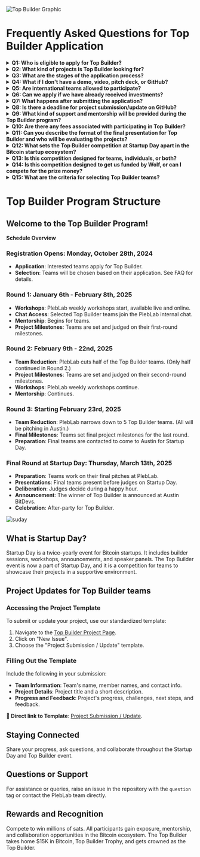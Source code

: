 ![Top Builder Graphic](https://github.com/user-attachments/assets/63477527-be08-45f7-9eb1-7c72790232e8)

# Frequently Asked Questions for Top Builder Application

<details>
<summary><b>Q1: Who is eligible to apply for Top Builder?</b></summary>
A1: Eligible applicants include teams working on Bitcoin and Lightning projects, including startups, existing businesses, and individuals with a strong project concept with an MVP.
</details>

<details>
<summary><b>Q2: What kind of projects is Top Builder looking for?</b></summary>
A2: We seek innovative projects that contribute to the Bitcoin and Lightning ecosystem, ranging from technical solutions to unique business models. 
</details>

<details>
<summary><b>Q3: What are the stages of the application process?</b></summary>
A3: The process includes submitting an application. PlebLab will review the application and contact the team to schedule a call. Selected teams will be added to the PlebLab internal chat to receive mentorship from the PlebLab community starting on January 6th, 2025. Afterward, teams will use GitHub detailing the team, idea, and details, followed by updates from various phases of development, project milestones, and tournament review. The final five teams will be selected on Saturday, Feb 23rd, 2025. PlebLab will contact the teams to come to Austin for Startup Day.
</details>

<details>
<summary><b>Q4: What if I don't have a demo, video, pitch deck, or GitHub? </b></summary>
A4: Not all are required, but the more information you have, the more helpful it is for us to determine during the application process.
</details>

<details>
<summary><b>Q5: Are international teams allowed to participate?</b></summary>
A5: Yes, international teams are welcome, considering that if you make it to the Final Round, you can make it to Austin.
</details>

<details>
<summary><b>Q6: Can we apply if we have already received investments?</b></summary>
A7: Teams with prior investments can apply. 
</details>

<details>
<summary><b>Q7: What happens after submitting the application?</b></summary>
A8: Applications will be reviewed before December 31, 2024, continuously and selected teams will be contacted for the next steps.
</details>

<details>
<summary><b>Q8: Is there a deadline for project submission/update on GitHub?</b></summary>
A9: Deadlines align with the Top Builder program phases.
</details>

<details>
<summary><b>Q9: What kind of support and mentorship will be provided during the Top Builder program?</b></summary>
Participating teams in the Top Builder program will benefit from comprehensive support, including mentorship from the PlebLab community and access to our internal chat. Top Builder offers a unique platform for networking with judges and peers, fostering an environment of collaboration and growth. Additionally, the event is an excellent opportunity for exposure, as it draws attention from media and investors worldwide. Teams compete for equity-free prize money and recognition on a global stage—along with all the friends you will make.
</details>

<details>
<summary><b>Q10: Are there any fees associated with participating in Top Builder?</b></summary>
A11: There are no application or participation fees for Top Builder. Just bring your best because you will be going up against it. 
</details>

<details>
<summary><b>Q11: Can you describe the format of the final presentation for Top Builder and who will be evaluating the projects?</b></summary>
In the final stage of the Top Builder competition, teams are allotted a 20-minute slot to present the advancements and achievements of their projects. A 10-minute interactive Q&A session with a distinguished panel of judges follows this presentation. This panel comprises experts in the Bitcoin and Lightning fields, including seasoned investors, successful entrepreneurs, and technical specialists. Their role is to assess the projects based on innovation, execution, and potential impact on the Bitcoin ecosystem.
</details>

<details>
<summary><b>Q12: What sets the Top Builder competition at Startup Day apart in the Bitcoin startup ecosystem?</b></summary>
The Top Builder competition, featured at Startup Day, stands out as an event for Bitcoin startups worldwide. It offers a platform for innovative teams to compete, showcasing their projects in an environment rich with mentorship, exposure, and collaboration opportunities. This event is not just a competition; it's a celebration of groundbreaking ideas and emerging talent in the Bitcoin ecosystem, attracting attention from investors and media worldwide.
</details>

<details>
<summary><b>Q13: Is this competition designed for teams, individuals, or both?</b></summary>
<p>We prefer it if you already have a team, but if you need help, we can help you.</a>.</p>
</details>

<details>
<summary><b>Q14: Is this competition designed to get us funded by Wolf, or can I compete for the prize money?</b></summary>
<p>Recap of Season 1, we partnered with Wolf to create something special for the Bitcoin builder community. Rather than a typical 3-day hackathon, we offered a unique experience where participants could win $15,000 in Bitcoin—equity-free—focusing on the real reward: what builders created. Our goal was to provide builders with the time and resources to develop their ideas while bringing the PlebLab experience online for the first time.

After the successful completion of Top Builder Season 1 in 2024, PlebLab found itself buzzing with excitement and a newfound mission. The inaugural season brought together talented builders in the Bitcoin space, fostering innovation and creativity in ways that surpassed our expectations. The experience was so rewarding that we knew we needed to continue this momentum.

To elevate the initiative, we sought a new partner and found Timestamp, who loved everything about our first season and shared our vision for the competition. They wanted to ensure we had the flexibility and time needed to make Season 2 a success, focusing on attracting the best competitors.

With Timestamp on board for Season 2, we’re excited to nurture the next wave of Bitcoin innovators and see the incredible projects that will emerge!</p>
</details>
  
<details>
<summary><b>Q15: What are the criteria for selecting Top Builder teams?</b></summary>

The criteria for selecting Top Builder teams are multifaceted, focusing on innovation, contribution to the Bitcoin and Lightning ecosystem, and the project's potential impact.

- **Eligibility with a Focus on New Builders and Emerging Technology**: We are particularly eager to welcome new builders and entrepreneurs embarking on their journey in the Bitcoin and Lightning ecosystem. If you are in the early stages of establishing a Bitcoin business, have a fresh project concept, or are developing an innovative solution with a minimum viable product (MVP), you are the ideal candidate for this opportunity. Whether you're a startup just taking off, an individual with groundbreaking ideas, or even an existing business pivoting to Bitcoin technology, we are here to support your growth and innovation. Our goal is to nurture the next generation of Bitcoin innovators and entrepreneurs.

- **Project Type**: The competition looks for innovative projects contributing significantly to the Bitcoin and Lightning ecosystem. This includes a range of projects, from technical solutions to unique business models.

- **Application Process**: Teams must submit an application, which includes detailing their team, idea, and project details. PlebLab reviews these applications and selects teams for further mentoring and development.

- **Global**: International teams and teams with prior investments are encouraged to apply.

- **Engagement and Participation**: Active participation in PlebLab workshops, regular updates on project progress, and engagement with the community are essential aspects of the selection process. PlebLab helps you on your path to becoming a Top Builder.

- **Final Presentation**: In the final stage, teams are evaluated based on a presentation before a panel of judges comprising experts in the Bitcoin and Lightning fields. This assessment focuses on the innovation, execution, and potential impact of the projects.

Overall, the Top Builder teams are selected based on their innovative approach, their projects' relevance and potential impact on the Bitcoin ecosystem, and their active participation and engagement throughout the competition process.
</details>

# Top Builder Program Structure

## <strong>Welcome to the Top Builder Program!</strong>

<strong>Schedule Overview</strong>

### **Registration Opens: Monday, October 28th, 2024**
- **Application**: Interested teams apply for Top Builder.
- **Selection**: Teams will be chosen based on their application. See FAQ for details.

### **Round 1: January 6th - February 8th, 2025**
- **Workshops**: PlebLab weekly workshops start, available live and online.
- **Chat Access**: Selected Top Builder teams join the PlebLab internal chat.
- **Mentorship**: Begins for teams.
- **Project Milestones**: Teams are set and judged on their first-round milestones.

### **Round 2: February 9th - 22nd, 2025**
- **Team Reduction**: PlebLab cuts half of the Top Builder teams. (Only half continued in Round 2.)
- **Project Milestones**: Teams are set and judged on their second-round milestones.
- **Workshops**: PlebLab weekly workshops continue.
- **Mentorship**: Continues.

### **Round 3: Starting February 23rd, 2025**
- **Team Reduction**: PlebLab narrows down to 5 Top Builder teams. (All will be pitching in Austin.)
- **Final Milestones**: Teams set final project milestones for the last round.
- **Preparation**: Final teams are contacted to come to Austin for Startup Day.

### **Final Round at Startup Day: Thursday, March 13th, 2025**
- **Preparation**: Teams work on their final pitches at PlebLab.
- **Presentations**: Final teams present before judges on Startup Day.
- **Deliberation**: Judges decide during a happy hour.
- **Announcement**: The winner of Top Builder is announced at Austin BitDevs.
- **Celebration**: After-party for Top Builder.

![suday](https://github.com/user-attachments/assets/4e218bf7-e076-43b1-b48b-6f9e0dc3eca1)

## What is Startup Day?

Startup Day is a twice-yearly event for Bitcoin startups. It includes builder sessions, workshops, announcements, and speaker panels. The Top Builder event is now a part of Startup Day, and it is a competition for teams to showcase their projects in a supportive environment.

## Project Updates for Top Builder teams

### Accessing the Project Template

To submit or update your project, use our standardized template:

1. Navigate to the [Top Builder Project Page]([https://github.com/orgs/PlebLab/projects/8/views/1]).
2. Click on "New Issue".
3. Choose the "Project Submission / Update" template.

### Filling Out the Template

Include the following in your submission:

- **Team Information**: Team's name, member names, and contact info.
- **Project Details**: Project title and a short description.
- **Progress and Feedback**: Project's progress, challenges, next steps, and feedback.

**🔗 Direct link to Template**: [Project Submission / Update]([https://github.com/PlebLab/Top-Builder-Season-2/issues/new/choose]).

## Staying Connected

Share your progress, ask questions, and collaborate throughout the Startup Day and Top Builder event.

## Questions or Support

For assistance or queries, raise an issue in the repository with the `question` tag or contact the PlebLab team directly.

## Rewards and Recognition

Compete to win millions of sats. All participants gain exposure, mentorship, and collaboration opportunities in the Bitcoin ecosystem. The Top Builder takes home $15K in Bitcoin, Top Builder Trophy, and gets crowned as the Top Builder.
